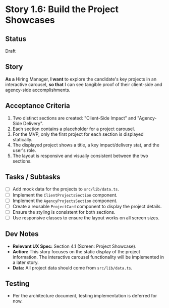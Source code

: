 # Story 1.6: Build the Project Showcases

## Status
Draft

## Story
**As a** Hiring Manager,
**I want** to explore the candidate's key projects in an interactive carousel,
**so that** I can see tangible proof of their client-side and agency-side accomplishments.

## Acceptance Criteria
1. Two distinct sections are created: "Client-Side Impact" and "Agency-Side Delivery".
2. Each section contains a placeholder for a project carousel.
3. For the MVP, only the first project for each section is displayed statically.
4. The displayed project shows a title, a key impact/delivery stat, and the user's role.
5. The layout is responsive and visually consistent between the two sections.

## Tasks / Subtasks
- [ ] Add mock data for the projects to `src/lib/data.ts`.
- [ ] Implement the `ClientProjectsSection` component.
- [ ] Implement the `AgencyProjectsSection` component.
- [ ] Create a reusable `ProjectCard` component to display the project details.
- [ ] Ensure the styling is consistent for both sections.
- [ ] Use responsive classes to ensure the layout works on all screen sizes.

## Dev Notes
- **Relevant UX Spec:** Section 4.1 (Screen: Project Showcase).
- **Action:** This story focuses on the static display of the project information. The interactive carousel functionality will be implemented in a later story.
- **Data:** All project data should come from `src/lib/data.ts`.

## Testing
- Per the architecture document, testing implementation is deferred for now.